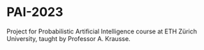 # PAI-2023
Project for Probabilistic Artificial Intelligence course at ETH Zürich University, taught by Professor A. Krausse.
